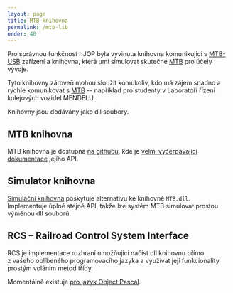```yaml
---
layout: page
title: MTB knihovna
permalink: /mtb-lib
order: 40
---
```


Pro správnou funkčnost hJOP byla vyvinuta knihovna komunikující
s [MTB-USB](http://mtb.kmz-brno.cz/modul_usb.htm) zařízení a knihovna, která umí
simulovat skutečné [MTB](http://mtb.kmz-brno.cz/) pro účely vývoje.

Tyto knihovny zároveň mohou sloužit komukoliv, kdo má zájem snadno a rychle
komunikovat s [MTB](http://mtb.kmz-brno.cz/) -- například pro studenty
v Laboratoři řízení kolejových vozidel MENDELU.

Knihovny jsou dodávány jako dll soubory.

## MTB knihovna

MTB knihovna je dostupná [na githubu](https://github.com/kmzbrnoI/mtb-lib), kde
je [velmi vyčerpávající dokumentace](https://github.com/kmzbrnoI/mtb-lib/wiki)
jejího API.

## Simulator knihovna

[Simulační knihovna](https://github.com/kmzbrnoI/mtb-simulator-lib) poskytuje
alternativu ke knihovně `MTB.dll`. Implementuje úplně stejné API, takže lze
systém MTB simulovat prostou výměnou dll souborů.

## RCS – Railroad Control System Interface

RCS je implementace rozhraní umožňující načíst dll knihovnu přímo z vašeho
oblíbeného programovacího jazyka a využívat její funkcionality prostým voláním
metod třídy.

Momentálně existuje [pro jazyk Object Pascal](https://github.com/kmzbrnoI/rcs-delphi).

